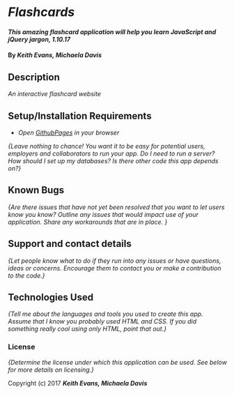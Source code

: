 # _Flashcards_

#### _This amazing flashcard application will help you learn JavaScript and jQuery jargon, 1.10.17_

#### By _**Keith Evans, Michaela Davis**_

## Description

_An interactive flashcard website_

## Setup/Installation Requirements

* _Open [GithubPages](https://michaela-davis.github.io/my-flashcards/) in your browser_

_{Leave nothing to chance! You want it to be easy for potential users, employers and collaborators to run your app. Do I need to run a server? How should I set up my databases? Is there other code this app depends on?}_

## Known Bugs

_{Are there issues that have not yet been resolved that you want to let users know you know?  Outline any issues that would impact use of your application.  Share any workarounds that are in place. }_

## Support and contact details

_{Let people know what to do if they run into any issues or have questions, ideas or concerns.  Encourage them to contact you or make a contribution to the code.}_

## Technologies Used

_{Tell me about the languages and tools you used to create this app. Assume that I know you probably used HTML and CSS. If you did something really cool using only HTML, point that out.}_

### License

*{Determine the license under which this application can be used.  See below for more details on licensing.}*

Copyright (c) 2017 **_Keith Evans, Michaela Davis_**
